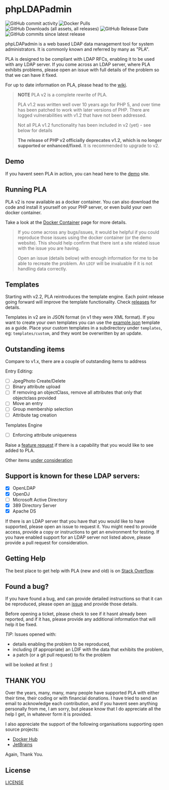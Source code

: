 # phpLDAPadmin
![GitHub commit activity](https://img.shields.io/github/commit-activity/m/leenooks/phpldapadmin)
![Docker Pulls](https://img.shields.io/docker/pulls/phpldapadmin/phpldapadmin)
![GitHub Downloads (all assets, all releases)](https://img.shields.io/github/downloads/leenooks/phpldapadmin/total)
![GitHub Release Date](https://img.shields.io/github/release-date/leenooks/phpldapadmin)
![GitHub commits since latest release](https://img.shields.io/github/commits-since/leenooks/phpldapadmin/latest)

phpLDAPadmin is a web based LDAP data management tool for system administrators. It is commonly known and referred by many as "PLA".

PLA is designed to be compliant with LDAP RFCs, enabling it to be used with any LDAP server.
If you come across an LDAP server, where PLA exhibits problems, please open an issue with full details of the problem so that we can have it fixed.

For up to date information on PLA, please head to the [wiki](https://github.com/leenooks/phpLDAPadmin/wiki).

> **NOTE**
> PLA v2 is a complete rewrite of PLA.
>
> PLA v1.2 was written well over 10 years ago for PHP 5, and over time has been patched to work with later versions of PHP. There are logged vulnerabilities with v1.2 that have not been addressed.
>
> Not all PLA v1.2 functionality has been included in v2 (yet) - see below for details
>
> **The release of PHP v2 officially deprecates v1.2, which is no longer supported or enhanced/fixed.** It is recommended to upgrade to v2.

## Demo
If you havent seen PLA in action, you can head here to the [demo](https://demo.phpldapadmin.org) site.

## Running PLA
PLA v2 is now available as a docker container. You can also download the code and install it yourself on your PHP server, or even build your own docker container.

Take a look at the [Docker Container](https://github.com/leenooks/phpLDAPadmin/wiki/Docker-Container) page for more details.

> If you come across any bugs/issues, it would be helpful if you could reproduce those issues using the docker container (or the demo website). This should help confirm that there isnt a site related issue with the issue you are having.
>
> Open an issue (details below) with enough information for me to be able to recreate the problem. An `LDIF` will be invaluable if it is not handling data correctly.

## Templates
Starting with v2.2, PLA reintroduces the template engine. Each point release going forward will improve the template 
functionality. Check [releases](https://github.com/leenooks/phpLDAPadmin/releases) for details.

Templates in v2 are in JSON format (in v1 they were XML format). If you want to create your own templates you can use 
the [example.json](/templates/example.json) template as a guide. Place your custom templates in a subdirectory
under `templates`, eg: `templates/custom`, and they wont be overwritten by an update.

## Outstanding items
Compare to v1.x, there are a couple of outstanding items to address

Entry Editing:
  - [ ] JpegPhoto Create/Delete
  - [ ] Binary attribute upload
  - [ ] If removing an objectClass, remove all attributes that only that objectclass provided
  - [ ] Move an entry
  - [ ] Group membership selection
  - [ ] Attribute tag creation

Templates Engine
  - [ ] Enforcing attribute uniqueness

Raise a [feature request](https://github.com/leenooks/phpLDAPadmin/issues/new) if there is a capability that you would like to see added to PLA.

Other items [under consideration](https://github.com/leenooks/phpLDAPadmin/issues?q=state%3Aopen%20label%3Aenhancement)

## Support is known for these LDAP servers:
- [X] OpenLDAP
- [X] OpenDJ
- [ ] Microsoft Active Directory
- [X] 389 Directory Server
- [X] Apache DS

If there is an LDAP server that you have that you would like to have supported, please open an issue to request it.
You might need to provide access, provide a copy or instructions to get an environment for testing. If you have enabled 
support for an LDAP server not listed above, please provide a pull request for consideration.

## Getting Help
The best place to get help with PLA (new and old) is on [Stack Overflow](https://stackoverflow.com/tags/phpldapadmin/info).

## Found a bug?
If you have found a bug, and can provide detailed instructions so that it can be reproduced, please open an [issue](https://github.com/leenooks/phpLDAPadmin/issues) and provide those details.

Before opening a ticket, please check to see if it hasnt already been reported, and if it has, please provide any additional information that will help it be fixed.

*TIP*: Issues opened with:

* details enabling the problem to be reproduced,
* including (if appropriate) an LDIF with the data that exhibits the problem,
* a patch (or a git pull request) to fix the problem

will be looked at first :)

## THANK YOU
Over the years, many, many, many people have supported PLA with either their time, their coding or with financial donations.
I have tried to send an email to acknowledge each contribution, and if you havent seen anything personally from me, I am sorry, but please know that I do appreciate all the help I get, in whatever form it is provided.

I also appreciate the support of the following organisations supporting open source projects:

* [Docker Hub](https://www.docker.com/community/open-source/application/)
* [JetBrains](https://jb.gg/OpenSource)

Again, Thank You.

## License
[LICENSE](LICENSE)
